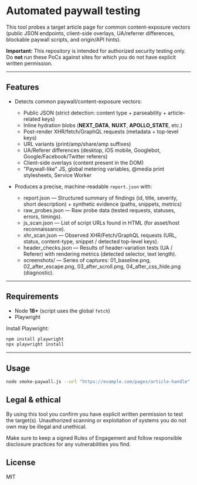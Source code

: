 # Automated paywall testing

This tool probes a target article page for common content-exposure vectors (public JSON endpoints, client-side overlays, UA/referrer differences, blockable paywall scripts, and origin/API hints).  

**Important:** This repository is intended for authorized security testing only. Do **not** run these PoCs against sites for which you do not have explicit written permission.

---

## Features

- Detects common paywall/content-exposure vectors:
  - Public JSON (strict detection: content type + parseability + article-related keys)
  - Inline hydration blobs (__NEXT_DATA__, __NUXT__, __APOLLO_STATE__, etc.)
  - Post-render XHR/fetch/GraphQL requests (metadata + top-level keys)
  - URL variants (print/amp/share/amp suffixes)
  - UA/Referer differences (desktop, iOS mobile, Googlebot, Google/Facebook/Twitter referers)
  - Client-side overlays (content present in the DOM)
  - "Paywall-like" JS, global metering variables, @media print stylesheets, Service Worker

- Produces a precise, machine-readable `report.json` with:
  - report.json — Structured summary of findings (id, title, severity, short description) + synthetic evidence (paths, snippets, metrics)
  - raw_probes.json — Raw probe data (tested requests, statuses, errors, timings).
  - js_scan.json — List of script URLs found in HTML (for asset/host reconnaissance).
  - xhr_scan.json — Observed XHR/Fetch/GraphQL requests (URL, status, content-type, snippet / detected top-level keys).
  - header_checks.json — Results of header-variation tests (UA / Referer) with rendering metrics (detected selector, text length).
  - screenshots/ — Series of captures: 01_baseline.png, 02_after_escape.png, 03_after_scroll.png, 04_after_css_hide.png (diagnostic).

---

## Requirements

- Node **18+** (script uses the global `fetch`)  
- Playwright

Install Playwright:

```bash
npm install playwright
npx playwright install
```

---

## Usage

```bash
node smoke-paywall.js --url "https://example.com/pages/article-handle"
```

## Legal & ethical

By using this tool you confirm you have explicit written permission to test the target(s). Unauthorized scanning or exploitation of systems you do not own may be illegal and unethical.

Make sure to keep a signed Rules of Engagement and follow responsible disclosure practices for any vulnerabilities you find.

## License

MIT